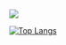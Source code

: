 # 

<img src="https://img.shields.io/badge/Android-3DDC84?style=flat-square&logo=Android&logoColor=white"/>

[![Top Langs](https://github-readme-stats.vercel.app/api/top-langs/?username=6uiwj)](https://github.com/anuraghazra/github-readme-stats)


